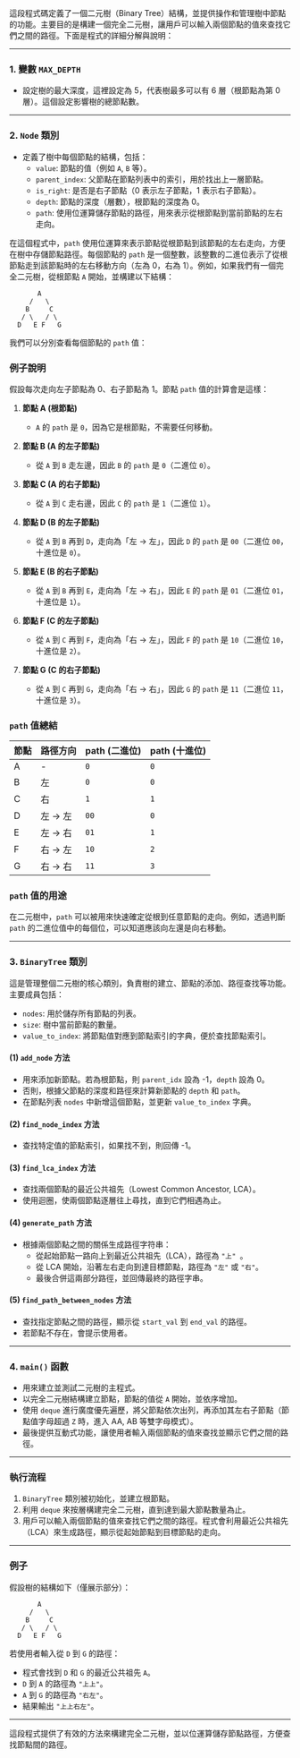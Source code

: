 這段程式碼定義了一個二元樹（Binary Tree）結構，並提供操作和管理樹中節點的功能。主要目的是構建一個完全二元樹，讓用戶可以輸入兩個節點的值來查找它們之間的路徑。下面是程式的詳細分解與說明：

---

### 1. 變數 `MAX_DEPTH` 
- 設定樹的最大深度，這裡設定為 5，代表樹最多可以有 6 層（根節點為第 0 層）。這個設定影響樹的總節點數。

---

### 2. `Node` 類別
- 定義了樹中每個節點的結構，包括：
  - `value`: 節點的值（例如 `A`, `B` 等）。
  - `parent_index`: 父節點在節點列表中的索引，用於找出上一層節點。
  - `is_right`: 是否是右子節點（0 表示左子節點，1 表示右子節點）。
  - `depth`: 節點的深度（層數），根節點的深度為 0。
  - `path`: 使用位運算儲存節點的路徑，用來表示從根節點到當前節點的左右走向。



在這個程式中，`path` 使用位運算來表示節點從根節點到該節點的左右走向，方便在樹中存儲節點路徑。每個節點的 `path` 是一個整數，該整數的二進位表示了從根節點走到該節點時的左右移動方向（左為 0，右為 1）。例如，如果我們有一個完全二元樹，從根節點 `A` 開始，並構建以下結構：

```
       A
     /   \
    B     C
   / \   / \
  D   E F   G
```

我們可以分別查看每個節點的 `path` 值：

### 例子說明
假設每次走向左子節點為 0、右子節點為 1。節點 `path` 值的計算會是這樣：

1. **節點 A (根節點)**  
   - `A` 的 `path` 是 `0`，因為它是根節點，不需要任何移動。

2. **節點 B (A 的左子節點)**
   - 從 `A` 到 `B` 走左邊，因此 `B` 的 `path` 是 `0`（二進位 `0`）。

3. **節點 C (A 的右子節點)**
   - 從 `A` 到 `C` 走右邊，因此 `C` 的 `path` 是 `1`（二進位 `1`）。

4. **節點 D (B 的左子節點)**
   - 從 `A` 到 `B` 再到 `D`，走向為「左 -> 左」，因此 `D` 的 `path` 是 `00`（二進位 `00`，十進位是 `0`）。

5. **節點 E (B 的右子節點)**
   - 從 `A` 到 `B` 再到 `E`，走向為「左 -> 右」，因此 `E` 的 `path` 是 `01`（二進位 `01`，十進位是 `1`）。

6. **節點 F (C 的左子節點)**
   - 從 `A` 到 `C` 再到 `F`，走向為「右 -> 左」，因此 `F` 的 `path` 是 `10`（二進位 `10`，十進位是 `2`）。

7. **節點 G (C 的右子節點)**
   - 從 `A` 到 `C` 再到 `G`，走向為「右 -> 右」，因此 `G` 的 `path` 是 `11`（二進位 `11`，十進位是 `3`）。

### `path` 值總結
| 節點 | 路徑方向 | path (二進位) | path (十進位) |
| ---- | -------- | ------------- | ------------- |
| A    | -        | `0`           | `0`           |
| B    | 左       | `0`           | `0`           |
| C    | 右       | `1`           | `1`           |
| D    | 左 -> 左 | `00`          | `0`           |
| E    | 左 -> 右 | `01`          | `1`           |
| F    | 右 -> 左 | `10`          | `2`           |
| G    | 右 -> 右 | `11`          | `3`           |

### `path` 值的用途
在二元樹中，`path` 可以被用來快速確定從根到任意節點的走向。例如，透過判斷 `path` 的二進位值中的每個位，可以知道應該向左還是向右移動。



---

### 3. `BinaryTree` 類別
這是管理整個二元樹的核心類別，負責樹的建立、節點的添加、路徑查找等功能。主要成員包括：
- `nodes`: 用於儲存所有節點的列表。
- `size`: 樹中當前節點的數量。
- `value_to_index`: 將節點值對應到節點索引的字典，便於查找節點索引。

#### (1) `add_node` 方法
- 用來添加新節點。若為根節點，則 `parent_idx` 設為 -1，`depth` 設為 0。
- 否則，根據父節點的深度和路徑來計算新節點的 `depth` 和 `path`。
- 在節點列表 `nodes` 中新增這個節點，並更新 `value_to_index` 字典。

#### (2) `find_node_index` 方法
- 查找特定值的節點索引，如果找不到，則回傳 -1。

#### (3) `find_lca_index` 方法
- 查找兩個節點的最近公共祖先（Lowest Common Ancestor, LCA）。
- 使用迴圈，使兩個節點逐層往上尋找，直到它們相遇為止。

#### (4) `generate_path` 方法
- 根據兩個節點之間的關係生成路徑字符串：
  - 從起始節點一路向上到最近公共祖先（LCA），路徑為 `"上" `。
  - 從 LCA 開始，沿著左右走向到達目標節點，路徑為 `"左"` 或 `"右"`。
  - 最後合併這兩部分路徑，並回傳最終的路徑字串。

#### (5) `find_path_between_nodes` 方法
- 查找指定節點之間的路徑，顯示從 `start_val` 到 `end_val` 的路徑。
- 若節點不存在，會提示使用者。

---

### 4. `main()` 函數
- 用來建立並測試二元樹的主程式。
- 以完全二元樹結構建立節點，節點的值從 `A` 開始，並依序增加。
- 使用 `deque` 進行廣度優先遍歷，將父節點依次出列，再添加其左右子節點（節點值字母超過 `Z` 時，進入 AA, AB 等雙字母模式）。
- 最後提供互動式功能，讓使用者輸入兩個節點的值來查找並顯示它們之間的路徑。

---

### 執行流程
1. `BinaryTree` 類別被初始化，並建立根節點。
2. 利用 `deque` 來按層構建完全二元樹，直到達到最大節點數量為止。
3. 用戶可以輸入兩個節點的值來查找它們之間的路徑。程式會利用最近公共祖先（LCA）來生成路徑，顯示從起始節點到目標節點的走向。

---

### 例子
假設樹的結構如下（僅展示部分）：

```
       A
     /   \
    B     C
   / \   / \
  D   E F   G
```

若使用者輸入從 `D` 到 `G` 的路徑：
- 程式會找到 `D` 和 `G` 的最近公共祖先 `A`。
- `D` 到 `A` 的路徑為 `"上上"`。
- `A` 到 `G` 的路徑為 `"右左"`。
- 結果輸出 `"上上右左"`。

---

這段程式提供了有效的方法來構建完全二元樹，並以位運算儲存節點路徑，方便查找節點間的路徑。